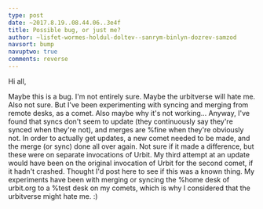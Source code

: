 ```yaml
---
type: post
date: ~2017.8.19..08.44.06..3e4f
title: Possible bug, or just me?
author: ~lisfet-wormes-holdul-doltev--sanrym-binlyn-dozrev-samzod
navsort: bump
navuptwo: true
comments: reverse
---
```


Hi all,

Maybe this is a bug. I'm not entirely sure. Maybe the urbitverse will hate me. Also not sure. But I've been experimenting with syncing and merging from remote desks, as a comet. Also maybe why it's not working... Anyway, I've found that syncs don't seem to update (they continuously say they're synced when they're not), and merges are %fine when they're obviously not. In order to actually get updates, a new comet needed to be made, and the merge (or sync) done all over again. Not sure if it made a difference, but these were on separate invocations of Urbit. My third attempt at an update would have been on the original invocation of Urbit for the second comet, if it hadn't crashed. Thought I'd post here to see if this was a known thing.
My experiments have been with merging or syncing the %home desk of urbit.org to a %test desk on my comets, which is why I considered that the urbitverse might hate me. :)

